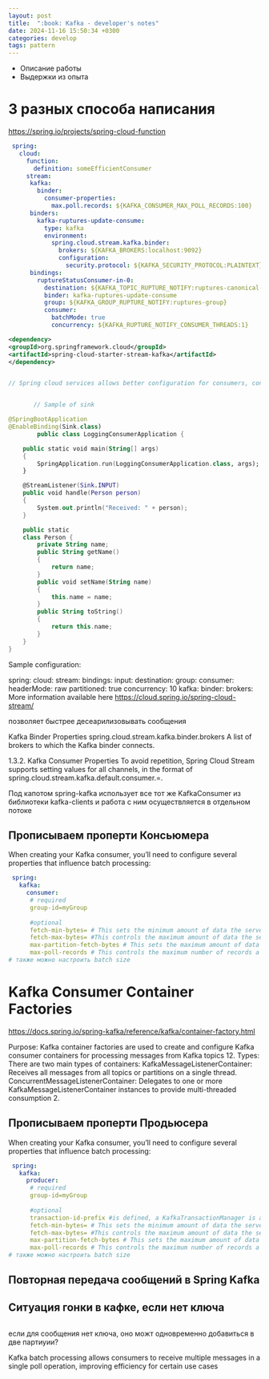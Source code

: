 ```yaml
---
layout: post
title:  ":book: Kafka - developer's notes"
date: 2024-11-16 15:50:34 +0300
categories: develop
tags: pattern
---
```


- Описание работы
- Выдержки из опыта


# 3 разных способа написания


https://spring.io/projects/spring-cloud-function

```yaml
 spring:
   cloud:
     function:
       definition: someEfficientConsumer
     stream:
      kafka:
        binder:
          consumer-properties:
            max.poll.records: ${KAFKA_CONSUMER_MAX_POLL_RECORDS:100}
      binders:
        kafka-ruptures-update-consume:
          type: kafka
          environment:
            spring.cloud.stream.kafka.binder:
              brokers: ${KAFKA_BROKERS:localhost:9092}
              configuration:
                security.protocol: ${KAFKA_SECURITY_PROTOCOL:PLAINTEXT}
      bindings:
        ruptureStatusConsumer-in-0:
          destination: ${KAFKA_TOPIC_RUPTURE_NOTIFY:ruptures-canonical-int}
          binder: kafka-ruptures-update-consume
          group: ${KAFKA_GROUP_RUPTURE_NOTIFY:ruptures-group}
          consumer:
            batchMode: true
            concurrency: ${KAFKA_RUPTURE_NOTIFY_CONSUMER_THREADS:1}
````

``` xml
<dependency>
<groupId>org.springframework.cloud</groupId>
<artifactId>spring-cloud-starter-stream-kafka</artifactId>
</dependency>
```

```kotlin

// Spring cloud services allows better configuration for consumers, concurrency, deserialization and less boiler plate code .


       // Sample of sink

@SpringBootApplication
@EnableBinding(Sink.class)
        public class LoggingConsumerApplication {

    public static void main(String[] args)
    {
        SpringApplication.run(LoggingConsumerApplication.class, args);
    }

    @StreamListener(Sink.INPUT)
    public void handle(Person person)
    {
        System.out.println("Received: " + person);
    }

    public static
    class Person {
        private String name;
        public String getName()
        {
            return name;
        }
        public void setName(String name)
        {
            this.name = name;
        }
        public String toString()
        {
            return this.name;
        }
    }
}
````
Sample configuration:

spring:
cloud:
stream:
bindings:
input:
destination: <your topic>
group: <your consumer group>
consumer:
headerMode: raw
partitioned: true
concurrency: 10
kafka:
binder:
brokers: <Comma seperated list of kafka brokers>
More information available here https://cloud.spring.io/spring-cloud-stream/

позволяет быстрее десеарилизовывать сообщения

Kafka Binder Properties
spring.cloud.stream.kafka.binder.brokers
A list of brokers to which the Kafka binder connects.

1.3.2. Kafka Consumer Properties
To avoid repetition, Spring Cloud Stream supports setting values for all channels, in the format of spring.cloud.stream.kafka.default.consumer.<property>=<value>.

Под капотом spring-kafka использует все тот же KafkaConsumer из библиотеки kafka-clients и работа с ним осуществляется в отдельном потоке


## Прописываем проперти Консьюмера
When creating your Kafka consumer, you’ll need to configure several properties that influence batch processing:
```yaml
 spring:
   kafka:
     consumer:
      # required
      group-id=myGroup
       
      #optional 
      fetch-min-bytes= # This sets the minimum amount of data the server should return for a fetch request. If set to a higher value, the server will wait until it has enough data to send before responding to the consumer.
      fetch-max-bytes= #This controls the maximum amount of data the server should return for a fetch request.
      max-partition-fetch-bytes # This sets the maximum amount of data per partition the server will return.
      max-poll-records # This controls the maximum number of records a consumer will fetch in a single call to poll().
# также можно настроить batch size
```


# Kafka Consumer Container Factories
https://docs.spring.io/spring-kafka/reference/kafka/container-factory.html

Purpose: Kafka container factories are used to create and configure Kafka consumer containers for processing messages from Kafka topics 12.
Types: There are two main types of containers:
KafkaMessageListenerContainer: Receives all messages from all topics or partitions on a single thread.
ConcurrentMessageListenerContainer: Delegates to one or more KafkaMessageListenerContainer instances to provide multi-threaded consumption 2.

## Прописываем проперти Продьюсера
When creating your Kafka consumer, you’ll need to configure several properties that influence batch processing:
```yaml
 spring:
   kafka:
     producer:
      # required
      group-id=myGroup
       
      #optional 
      transaction-id-prefix #is defined, a KafkaTransactionManager is automatically configured. Also, if a RecordMessageConverter bean is defined, it is automatically associated to the auto-configured KafkaTemplate
      fetch-min-bytes= # This sets the minimum amount of data the server should return for a fetch request. If set to a higher value, the server will wait until it has enough data to send before responding to the consumer.
      fetch-max-bytes= #This controls the maximum amount of data the server should return for a fetch request.
      max-partition-fetch-bytes # This sets the maximum amount of data per partition the server will return.
      max-poll-records # This controls the maximum number of records a consumer will fetch in a single call to poll().
# также можно настроить batch size
```

## Повторная передача сообщений в Spring Kafka

## Ситуация гонки в кафке, если нет ключа
```

```


если для сообщения нет ключа, оно можт одновременно добавиться в две партиуии?

Kafka batch processing allows consumers to receive multiple messages in a single poll operation, improving efficiency for certain use cases 
